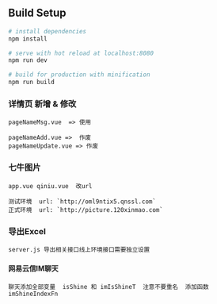 ## Build Setup

``` bash
# install dependencies
npm install

# serve with hot reload at localhost:8080
npm run dev

# build for production with minification
npm run build

```

### 详情页 新增 & 修改

    pageNameMsg.vue  => 使用

    pageNameAdd.vue =>  作废
    pageNameUpdate.vue => 作废

### 七牛图片

    app.vue qiniu.vue  改url

    测试环境  url: `http://oml9ntix5.qnssl.com`
    正式环境  url: `http://picture.120xinmao.com`

### 导出Excel

    server.js 导出相关接口线上环境接口需要独立设置

#### 网易云信IM聊天
    
    聊天添加全部变量  isShine 和 imIsShineT  注意不要重名  添加函数imShineIndexFn

    